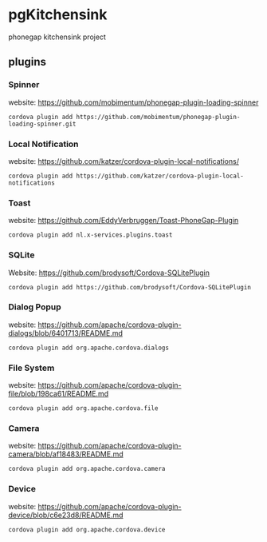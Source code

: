 # pgKitchensink
phonegap kitchensink project

## plugins ##

### Spinner ###
website: https://github.com/mobimentum/phonegap-plugin-loading-spinner

``` cordova plugin add https://github.com/mobimentum/phonegap-plugin-loading-spinner.git ```

### Local Notification ###
website: https://github.com/katzer/cordova-plugin-local-notifications/

``` cordova plugin add https://github.com/katzer/cordova-plugin-local-notifications ```

### Toast ###
website: https://github.com/EddyVerbruggen/Toast-PhoneGap-Plugin

``` cordova plugin add nl.x-services.plugins.toast ```

### SQLite ###
Website: https://github.com/brodysoft/Cordova-SQLitePlugin

```cordova plugin add https://github.com/brodysoft/Cordova-SQLitePlugin```

### Dialog Popup ###
website: https://github.com/apache/cordova-plugin-dialogs/blob/6401713/README.md

``` cordova plugin add org.apache.cordova.dialogs ```

### File System ###
website: https://github.com/apache/cordova-plugin-file/blob/198ca61/README.md

``` cordova plugin add org.apache.cordova.file ```

    
### Camera ###
website: https://github.com/apache/cordova-plugin-camera/blob/af18483/README.md

``` cordova plugin add org.apache.cordova.camera ```

### Device ###
website: https://github.com/apache/cordova-plugin-device/blob/c6e23d8/README.md

``` cordova plugin add org.apache.cordova.device ```
